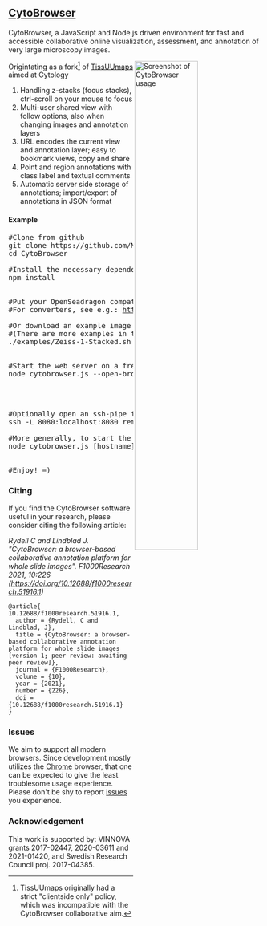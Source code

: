 ## [CytoBrowser](https://mida-group.github.io/CytoBrowser/)
CytoBrowser, a JavaScript and Node.js driven environment for fast and accessible collaborative online visualization, assessment, and annotation of very large microscopy images.

<img alt="Screenshot of CytoBrowser usage" title="Example view of CytoBrowser usages" align="right" width="50%" src="../../blob/gh-pages/media/CytoBrowser_example_view.jpg">

Origintating as a fork[^1] of [TissUUmaps](https://github.com/wahlby-lab/TissUUmaps) aimed at Cytology
[^1]: TissUUmaps originally had a strict "clientside only" policy, which was incompatible with the CytoBrowser collaborative aim.
1. Handling z-stacks (focus stacks), ctrl-scroll on your mouse to focus
2. Multi-user shared view with follow options, also when changing images and annotation layers
3. URL encodes the current view and annotation layer; easy to bookmark views, copy and share
4. Point and region annotations with class label and textual comments
5. Automatic server side storage of annotations; import/export of annotations in JSON format


#### Example
<pre>
#Clone from github
git clone https://github.com/MIDA-group/CytoBrowser.git
cd CytoBrowser

#Install the necessary dependencies
npm install


#Put your OpenSeadragon compatible images in the 'data/' directory
#For converters, see e.g.: <a href="http://openseadragon.github.io/examples/creating-zooming-images/">http://openseadragon.github.io/examples/creating-zooming-images/</a>

#Or download an example image and convert it to Deep Zoom Image (dzi) format
#(There are more examples in the '<a href="https://github.com/MIDA-group/CytoBrowser/tree/master/examples">examples/</a>' directory)
./examples/Zeiss-1-Stacked.sh  #This requires bftools and libvips


#Start the web server on a free port on localhost, and open a browser
node cytobrowser.js --open-browser




#Optionally open an ssh-pipe from your local machine to the web server
ssh -L 8080:localhost:8080 remote.host

#More generally, to start the web server on a specified port
node cytobrowser.js [hostname] [port]


#Enjoy! =)
</pre>

### Citing
If you find the CytoBrowser software useful in your research, please consider citing the following article:

*Rydell C and Lindblad J. "CytoBrowser: a browser-based collaborative annotation platform for whole slide images". 
F1000Research 2021, 10:226 (https://doi.org/10.12688/f1000research.51916.1)*
```
@article{ 10.12688/f1000research.51916.1,
  author = {Rydell, C and Lindblad, J},
  title = {CytoBrowser: a browser-based collaborative annotation platform for whole slide images [version 1; peer review: awaiting peer review]},
  journal = {F1000Research},
  volune = {10},
  year = {2021},
  number = {226},
  doi = {10.12688/f1000research.51916.1}
}
```

### Issues
We aim to support all modern browsers. Since development mostly utilizes the [Chrome](https://www.google.com/chrome/) browser, that one can be expected to give the least troublesome usage experience. Please don't be shy to report [issues](https://github.com/MIDA-group/CytoBrowser/issues) you experience.

### Acknowledgement

This work is supported by: VINNOVA grants 2017-02447, 2020-03611 and 2021-01420, and Swedish Research Council proj. 2017-04385. 
